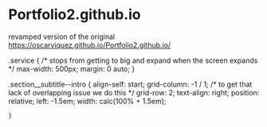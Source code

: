 # Portfolio2.github.io
revamped version of the original
https://oscarviquez.github.io/Portfolio2.github.io/

.service {
    /* stops from getting to big and expand when the screen expands */
    max-width: 500px;
    margin: 0 auto;
}


.section__subtitle--intro {
        align-self: start;
        grid-column: -1 / 1;
        /* to get that lack of overlapping issue we do this */
        grid-row: 2;
        text-align: right;
        position: relative;
        left: -1.5em;
        width: calc(100% + 1.5em);

    }